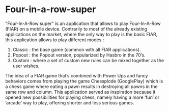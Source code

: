 # Four-in-a-row-super

"Four-In-A-Row super" is an application that allows to play Four-In-A-Row (FIAR) on a mobile device. Contrarily to most of the already existing applications on the market, where the only way to play is the basic FIAR, this application allows to play different modes :

1. Classic : the base game (common with all FIAR applications).
2. Popout : the Popout version, popularized by Hasbro in the 70’s.
3. Custom : where a set of custom new rules can be mixed together as the user wishes.

The idea of a FIAR game that’s combined with Power Ups and fancy behaviors comes from playing the game Chessplode (GooglePlay) which is a chess game where eating a pawn results in destroying all pawns in the same row and column. This application served as inspiration because it opened new possibilities for playing chess, namely having a more ’fun’ or ’arcade’ way to play, offering shorter and less serious games.


